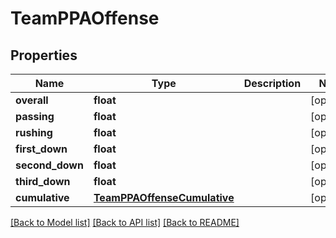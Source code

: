 # TeamPPAOffense

## Properties
Name | Type | Description | Notes
------------ | ------------- | ------------- | -------------
**overall** | **float** |  | [optional] 
**passing** | **float** |  | [optional] 
**rushing** | **float** |  | [optional] 
**first_down** | **float** |  | [optional] 
**second_down** | **float** |  | [optional] 
**third_down** | **float** |  | [optional] 
**cumulative** | [**TeamPPAOffenseCumulative**](TeamPPAOffenseCumulative.md) |  | [optional] 

[[Back to Model list]](../README.md#documentation-for-models) [[Back to API list]](../README.md#documentation-for-api-endpoints) [[Back to README]](../README.md)


